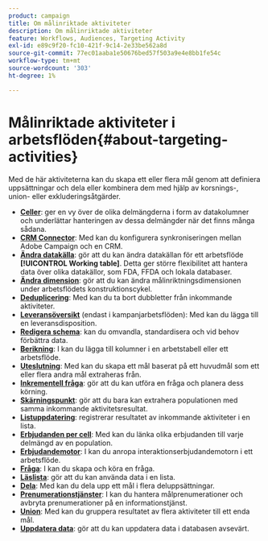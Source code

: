 ```yaml
---
product: campaign
title: Om målinriktade aktiviteter
description: Om målinriktade aktiviteter
feature: Workflows, Audiences, Targeting Activity
exl-id: e89c9f20-fc10-421f-9c14-2e33be562a8d
source-git-commit: 77ec01aaba1e50676bed57f503a9e4e8bb1fe54c
workflow-type: tm+mt
source-wordcount: '303'
ht-degree: 1%

---
```


# Målinriktade aktiviteter i arbetsflöden{#about-targeting-activities}

Med de här aktiviteterna kan du skapa ett eller flera mål genom att definiera uppsättningar och dela eller kombinera dem med hjälp av korsnings-, union- eller exkluderingsåtgärder.

* **[Celler](cells.md)**: ger en vy över de olika delmängderna i form av datakolumner och underlättar hanteringen av dessa delmängder när det finns många sådana.
* **[CRM Connector](crm-connector.md)**: Med kan du konfigurera synkroniseringen mellan Adobe Campaign och en CRM.
* **[Ändra datakälla](change-data-source.md)**: gör att du kan ändra datakällan för ett arbetsflöde **[!UICONTROL Working table]**. Detta ger större flexibilitet att hantera data över olika datakällor, som FDA, FFDA och lokala databaser.
* **[Ändra dimension](change-dimension.md)**: gör att du kan ändra målinriktningsdimensionen under arbetsflödets konstruktionscykel.
* **[Deduplicering](deduplication.md)**: Med kan du ta bort dubbletter från inkommande aktiviteter.
* **[Leveransöversikt](delivery-outline.md)** (endast i kampanjarbetsflöden): Med kan du lägga till en leveransdisposition.
* **[Redigera schema](edit-schema.md)**: kan du omvandla, standardisera och vid behov förbättra data.
* **[Berikning](enrichment.md)**: I kan du lägga till kolumner i en arbetstabell eller ett arbetsflöde.
* **[Uteslutning](exclusion.md)**: Med kan du skapa ett mål baserat på ett huvudmål som ett eller flera andra mål extraheras från.
* **[Inkrementell fråga](incremental-query.md)**: gör att du kan utföra en fråga och planera dess körning.
* **[Skärningspunkt](intersection.md)**: gör att du bara kan extrahera populationen med samma inkommande aktivitetsresultat.
* **[Listuppdatering](list-update.md)**: registrerar resultatet av inkommande aktiviteter i en lista.
* **[Erbjudanden per cell](offers-by-cell.md)**: Med kan du länka olika erbjudanden till varje delmängd av en population.
* **[Erbjudandemotor](offer-engine.md)**: I kan du anropa interaktionserbjudandemotorn i ett arbetsflöde.
* **[Fråga](query.md)**: I kan du skapa och köra en fråga.
* **[Läslista](read-list.md)**: gör att du kan använda data i en lista.
* **[Dela](split.md)**: Med kan du dela upp ett mål i flera deluppsättningar.
* **[Prenumerationstjänster](subscription-services.md)**: I kan du hantera målprenumerationer och avbryta prenumerationer på en informationstjänst.
* **[Union](union.md)**: Med kan du gruppera resultatet av flera aktiviteter till ett enda mål.
* **[Uppdatera data](update-data.md)**: gör att du kan uppdatera data i databasen avsevärt.
